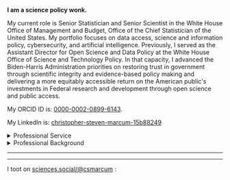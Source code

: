 <b>I am a science policy wonk.</b>

My current role is Senior Statistician and Senior Scientist in the White House Office of Management and Budget, Office of the Chief Statistician of the United States. My portfolio focuses on data access, science and information policy, cybersecurity, and artificial intelligence.  Previously, I served as the Assistant Director for Open Science and Data Policy at the White House Office of Science and Technology Policy.  In that capacity, I advanced the Biden-Harris Administration priorities on restoring trust in government through scientific integrity and evidence-based policy making and delivering a more equitably accessible return on the American public's investments in Federal research and development through open science and public access. 

My ORCID ID is: [0000-0002-0899-6143](https://orcid.org/0000-0002-0899-6143).

My LinkedIn is: [christopher-steven-marcum-15b88249](https://www.linkedin.com/in/christopher-steven-marcum-15b88249/)

<details>
<summary>Professional Service</summary>
   I currently serve in the following roles:
 <ul>
 <li> Senior Advisor to the <a href="https://www.census.gov/about/adrm/fsrdc.html">Federal Statistical Research Data Centers</a></li>
 <li> Ex Officio Member for the Executive Office of the President on the National Academies of Science, Engineering, and Medicine <a href="https://www.nationalacademies.org/our-work/roundtable-on-aligning-incentives-for-open-science">Rountable on Aligning Incentives for Open Scholarship</a></li>
 <li> Advisory Committee Board Member of <a href="https://prereview.org/">PREreview</a></li>
    
 </ul>
</details>


<details>
<summary>Professional Background</summary>
<p>
I hold a master's degree in Demographic Analysis (2007) and a doctorate in Sociology (2011) from the University of California, Irvine. A mathematical sociologist by training, I served as a research associate in the Networks, Computation, and Social Dynamics Lab at CALIT2 while completing my doctoral research, which focused on how <a href="https://osf.io/6bjuw/">aging and health shapes changes in daily social contact</a>. I completed a postdoctoral fellowship in economics and statistics at the RAND Corporation where I developed mixed <a href="https://link.springer.com/chapter/10.1007/978-1-4614-5474-8_13">mathematical models of influenza vaccination decision behavior</a> using real-world data. 
</p>
<p>
Shortly after my postdoctoral training I was recruited into the <a href="https://irp.nih.gov/blog/post/2019/12/the-social-side-of-health">Intramural Research Program</a> at the National Human Genome Research Institute (NHGRI) as a staff scientist-methodologist. My research, housed since 2013 in the Social Networks Methods Section of the Social and Behavioral Research Branch (SBRB), had two arms: a substantive arm focused on understanding how <a href="https://pubmed.ncbi.nlm.nih.gov/33777396/">genetic risk information flows in human social networks</a> and a methodological arm focused on developing, validating, and applying novel approaches to the collection, storage, and <a href="https://pubmed.ncbi.nlm.nih.gov/33025459/">analysis of complex dynamical datasets</a>. My service responsibilities at NHGRI included training and mentorship of research fellows, managing lab resources for SBRB, and serving on the Scientific Review and Data Access Committees as the Genomics and Society representative.  
</p>
<p>
I joined the <a href="https://www.niaid.nih.gov/research/data-science>Office of Data Science and Emerging Technologies]</a> at the National Institute of Allergy and Infectious Diseases (NIAID) in 2020 as a detailee. I served as the Genomic Program Administrator and Chair of the Data Access Committee for NIAID during my tenure there. 
</p>
<p>
In May of 2021, I was appointed to President Biden's <a href="https://www.whitehouse.gov/ostp/news-updates/2021/06/25/the-biden-administrations-scientific-integrity-task-force-seeks-ideas-from-the-american-people/">Scientific Integrity Fast Track Action Committee</a> to represent the National Institutes of Health. This work is a whole-of-government effort to report on good practices in, and opportunities for, scientific integrity within US Federal government scientific workforce. The White House Office of Science and Technology Policy is spearheading this effort per the Presidential Memorandum on <a href="https://www.whitehouse.gov/briefing-room/presidential-actions/2021/01/27/memorandum-on-restoring-trust-in-government-through-scientific-integrity-and-evidence-based-policymaking/">Restoring Trust in Government Through Scientific Integrity and Evidence-Based Policymaking</a>. Right before the <a href="https://www.whitehouse.gov/ostp/news-updates/2022/01/11/white-house-office-of-science-technology-policy-releases-scientific-integrity-task-force-report/">report was publishe</a>, I joined OSTP to help lead this important work.
</p>

<p>
As the Assistant Director for Open Science and Data Policy in the White House Office of Science and Technology Policy (OSTP).  I oversaw transformative science policies that led to the <a href="https://www.whitehouse.gov/wp-content/uploads/2022/08/08-2022-OSTP-Public-Access-Memo.pdf">2022 OSTP Public Access Memo</a>, the <a href="https://www.whitehouse.gov/wp-content/uploads/2023/01/01-2023-Framework-for-Federal-Scientific-Integrity-Policy-and-Practice.pdf">2023 Federal Scientific Integrity Framework</a>, and the White House declaring <a href="https://www.whitehouse.gov/ostp/news-updates/2023/01/11/fact-sheet-biden-harris-administration-announces-new-actions-to-advance-open-and-equitable-research/">2023 as a Year of Open Science</a>.
</p>

<p>
In the Spring of 2023, I joined the career staff of the Office of Management and Budget to serve in joint science and statistical policy roles within the <a href="https://www.statspolicy.gov">Office of the Chief Statistician of the United States.</a>  My portfolio in OMB focuses on data access, science and information policy, cybersecurity, and artificial intelligence. I'm the Senior Advisor to the Federal Statistical Research Data Centers and the staff lead on matters related to scientific integrity, open science, and research security.
</p>

<p>
Outside of my career, I am an [avid photographer](photography) and nature enthusiast. I enjoy spending time adventuring outdoors with my kiddo, Grafton, and our dog Tanner the Mayor. 
</p>
</details>

--- 
---
I toot on [sciences.social/@csmarcum](https://sciences.social/@csmarcum) :

<aside>
<a class="mastodon-feed"
   href="https://sciences.social/@csmarcum"
   data-toot-limit="5"
   ></a>
</aside>
<script type="module" src="https://esm.sh/emfed"></script>
